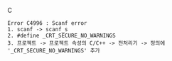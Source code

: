 C

    Error C4996 : Scanf error
    1. scanf -> scanf_s
    2. #define _CRT_SECURE_NO_WARNINGS
    3. 프로젝트 -> 프로젝트 속성의 C/C++ -> 전처리기 -> 정의에 '_CRT_SECURE_NO_WARNINGS' 추가
